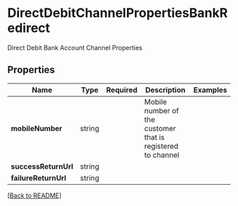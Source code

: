 # DirectDebitChannelPropertiesBankRedirect

Direct Debit Bank Account Channel Properties

## Properties

| Name | Type | Required | Description | Examples |
|------------|:-------------:|:-------------:|-------------|:-------------:|
| **mobileNumber** |string |  | Mobile number of the customer that is registered to channel | | |
| **successReturnUrl** |string |  |  | | |
| **failureReturnUrl** |string |  |  | | |



[[Back to README]](../../README.md)